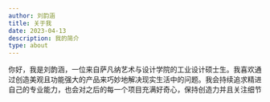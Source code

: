 ```yaml
---
author: 刘韵涵
title: 关于我
date: 2023-04-13
description: 我的简介
type: about
---
```


你好，我是刘韵涵，一位来自萨凡纳艺术与设计学院的工业设计硕士生。我喜欢通过创造美观且功能强大的产品来巧妙地解决现实生活中的问题。我会持续追求精进自己的专业能力，也会对之后的每一个项目充满好奇心，保持创造力并且关注细节